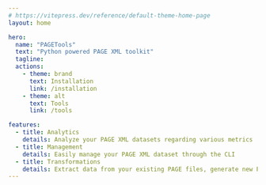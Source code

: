 ```yaml
---
# https://vitepress.dev/reference/default-theme-home-page
layout: home

hero:
  name: "PAGETools"
  text: "Python powered PAGE XML toolkit"
  tagline: 
  actions:
    - theme: brand
      text: Installation
      link: /installation
    - theme: alt
      text: Tools
      link: /tools

features:
  - title: Analytics
    details: Analyze your PAGE XML datasets regarding various metrics
  - title: Management
    details: Easily manage your PAGE XML dataset through the CLI 
  - title: Transformations
    details: Extract data from your existing PAGE files, generate new PAGE XML datasets and much more 
---
```


